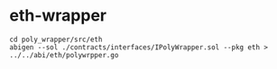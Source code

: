 # eth-wrapper
```
cd poly_wrapper/src/eth
abigen --sol ./contracts/interfaces/IPolyWrapper.sol --pkg eth > ../../abi/eth/polywrpper.go
```